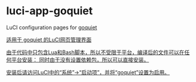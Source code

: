 luci-app-goquiet
===================

LuCI configuration pages for <a href="https://github.com/cbeuw/GoQuiet" target="_blank">goquiet

适用于 <a href="https://github.com/cbeuw/GoQuiet" target="_blank">goquiet 的LuCI网页管理界面

由于代码中只包含Lua和Bash脚本，所以不受限于平台，编译后的文件可以在任何平台安装：
同时由于没有设置依赖包，所以可以直接安装。

安装后请访问LuCI中的“系统”->“启动项”，并将“goquiet”设置为启用。
